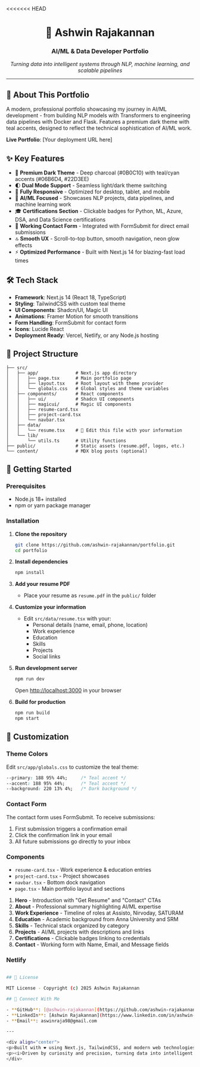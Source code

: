 <<<<<<< HEAD
<div align="center">
<h1>🤖 Ashwin Rajakannan</h1>
<h3>AI/ML & Data Developer Portfolio</h3>
<p><i>Turning data into intelligent systems through NLP, machine learning, and scalable pipelines</i></p>
</div>

---

## 🚀 About This Portfolio

A modern, professional portfolio showcasing my journey in AI/ML development - from building NLP models with Transformers to engineering data pipelines with Docker and Flask. Features a premium dark theme with teal accents, designed to reflect the technical sophistication of AI/ML work.

**Live Portfolio**: [Your deployment URL here]

## ✨ Key Features

- 🎨 **Premium Dark Theme** - Deep charcoal (#0B0C10) with teal/cyan accents (#06B6D4, #22D3EE)
- 🌓 **Dual Mode Support** - Seamless light/dark theme switching
- 📱 **Fully Responsive** - Optimized for desktop, tablet, and mobile
- 💼 **AI/ML Focused** - Showcases NLP projects, data pipelines, and machine learning work
- 🎓 **Certifications Section** - Clickable badges for Python, ML, Azure, DSA, and Data Science certifications
- 📧 **Working Contact Form** - Integrated with FormSubmit for direct email submissions
- 🔝 **Smooth UX** - Scroll-to-top button, smooth navigation, neon glow effects
- ⚡ **Optimized Performance** - Built with Next.js 14 for blazing-fast load times

## 🛠️ Tech Stack

- **Framework**: Next.js 14 (React 18, TypeScript)
- **Styling**: TailwindCSS with custom teal theme
- **UI Components**: Shadcn/UI, Magic UI
- **Animations**: Framer Motion for smooth transitions
- **Form Handling**: FormSubmit for contact form
- **Icons**: Lucide React
- **Deployment Ready**: Vercel, Netlify, or any Node.js hosting

## 📂 Project Structure

```
├── src/
│   ├── app/              # Next.js app directory
│   │   ├── page.tsx      # Main portfolio page
│   │   ├── layout.tsx    # Root layout with theme provider
│   │   └── globals.css   # Global styles and theme variables
│   ├── components/       # React components
│   │   ├── ui/           # Shadcn UI components
│   │   ├── magicui/      # Magic UI components
│   │   ├── resume-card.tsx
│   │   ├── project-card.tsx
│   │   └── navbar.tsx
│   ├── data/
│   │   └── resume.tsx    # 📝 Edit this file with your information
│   └── lib/
│       └── utils.ts      # Utility functions
├── public/               # Static assets (resume.pdf, logos, etc.)
└── content/              # MDX blog posts (optional)
```

## 🚀 Getting Started

### Prerequisites
- Node.js 18+ installed
- npm or yarn package manager

### Installation

1. **Clone the repository**
   ```bash
   git clone https://github.com/ashwin-rajakannan/portfolio.git
   cd portfolio
   ```

2. **Install dependencies**
   ```bash
   npm install
   ```

3. **Add your resume PDF**
   - Place your resume as `resume.pdf` in the `public/` folder

4. **Customize your information**
   - Edit `src/data/resume.tsx` with your:
     - Personal details (name, email, phone, location)
     - Work experience
     - Education
     - Skills
     - Projects
     - Social links

5. **Run development server**
   ```bash
   npm run dev
   ```
   Open [http://localhost:3000](http://localhost:3000) in your browser

6. **Build for production**
   ```bash
   npm run build
   npm start
   ```

## 🎨 Customization

### Theme Colors
Edit `src/app/globals.css` to customize the teal theme:
```css
--primary: 188 95% 44%;     /* Teal accent */
--accent: 188 95% 44%;      /* Teal accent */
--background: 220 13% 4%;   /* Dark background */
```

### Contact Form
The contact form uses FormSubmit. To receive submissions:
1. First submission triggers a confirmation email
2. Click the confirmation link in your email
3. All future submissions go directly to your inbox

### Components
- `resume-card.tsx` - Work experience & education entries
- `project-card.tsx` - Project showcases
- `navbar.tsx` - Bottom dock navigation
- `page.tsx` - Main portfolio layout and sections


1. **Hero** - Introduction with "Get Resume" and "Contact" CTAs
2. **About** - Professional summary highlighting AI/ML expertise
3. **Work Experience** - Timeline of roles at Assisto, Nirvoday, SATURAM
4. **Education** - Academic background from Anna University and SRM
5. **Skills** - Technical stack organized by category
6. **Projects** - AI/ML projects with descriptions and links
7. **Certifications** - Clickable badges linking to credentials
8. **Contact** - Working form with Name, Email, and Message fields

### Netlify
```bash

## 📄 License

MIT License - Copyright (c) 2025 Ashwin Rajakannan

## 🤝 Connect With Me

- **GitHub**: [@ashwin-rajakannan](https://github.com/ashwin-rajakannan)
- **LinkedIn**: [Ashwin Rajakannan](https://www.linkedin.com/in/ashwin-rajakannan-094876189)
- **Email**: aswinraja98@gmail.com

---

<div align="center">
<p>Built with ❤️ using Next.js, TailwindCSS, and modern web technologies</p>
<p><i>Driven by curiosity and precision, turning data into intelligent systems</i></p>
</div>



